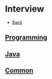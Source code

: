 # Interview

+ [Back](../README.md)

## [Programming](PROGRAMMING.md)
## [Java](JAVA.md)
## [Common](COMMON.md)
